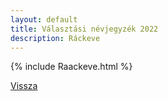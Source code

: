 ```yaml
---
layout: default
title: Választási névjegyzék 2022
description: Ráckeve
---
```


{% include Raackeve.html %}

[Vissza](./)